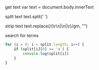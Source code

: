 get text
var text = document.body.innerText

split text
text.split(' ')

strip text
text.replace(/(\r\n|\n|\r)/gm, "")

search for terms
```javascript
for (i = 0; i < split.length; i++) { 
	if (split[i][0] == 'a') {
		console.log(split[i])
	}
}
```

